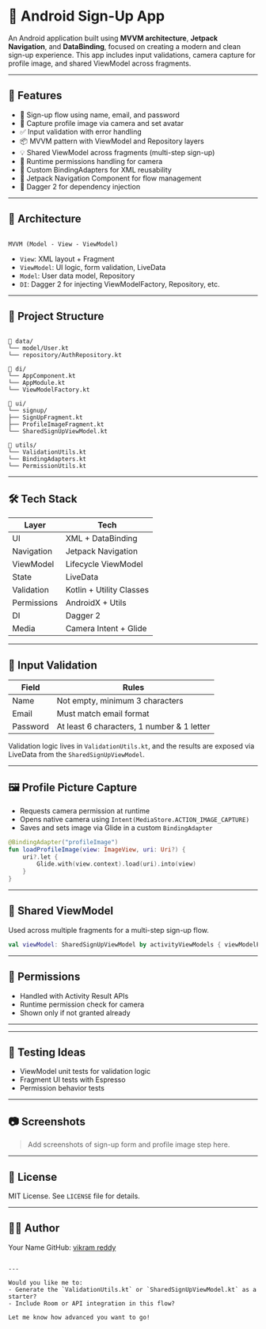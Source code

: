 
# 👤 Android Sign-Up App

An Android application built using **MVVM architecture**, **Jetpack Navigation**, and **DataBinding**, focused on creating a modern and clean sign-up experience. This app includes input validations, camera capture for profile image, and shared ViewModel across fragments.

---

## 📲 Features

- 🔐 Sign-up flow using name, email, and password
- 📸 Capture profile image via camera and set avatar
- ✅ Input validation with error handling
- 📦 MVVM pattern with ViewModel and Repository layers
- 💡 Shared ViewModel across fragments (multi-step sign-up)
- 📍 Runtime permissions handling for camera
- 📌 Custom BindingAdapters for XML reusability
- 🧩 Jetpack Navigation Component for flow management
- 🧠 Dagger 2 for dependency injection

---

## 🧱 Architecture

```

MVVM (Model - View - ViewModel)

```

- `View`: XML layout + Fragment
- `ViewModel`: UI logic, form validation, LiveData
- `Model`: User data model, Repository
- `DI`: Dagger 2 for injecting ViewModelFactory, Repository, etc.

---

## 📂 Project Structure

```

📁 data/
└── model/User.kt
└── repository/AuthRepository.kt

📁 di/
└── AppComponent.kt
└── AppModule.kt
└── ViewModelFactory.kt

📁 ui/
└── signup/
├── SignUpFragment.kt
├── ProfileImageFragment.kt
└── SharedSignUpViewModel.kt

📁 utils/
└── ValidationUtils.kt
└── BindingAdapters.kt
└── PermissionUtils.kt

````

---

## 🛠️ Tech Stack

| Layer         | Tech                        |
|---------------|-----------------------------|
| UI            | XML + DataBinding           |
| Navigation    | Jetpack Navigation          |
| ViewModel     | Lifecycle ViewModel         |
| State         | LiveData                    |
| Validation    | Kotlin + Utility Classes    |
| Permissions   | AndroidX + Utils            |
| DI            | Dagger 2                    |
| Media         | Camera Intent + Glide       |

---

## 🧪 Input Validation

| Field     | Rules                                       |
|-----------|---------------------------------------------|
| Name      | Not empty, minimum 3 characters             |
| Email     | Must match email format                     |
| Password  | At least 6 characters, 1 number & 1 letter  |

Validation logic lives in `ValidationUtils.kt`, and the results are exposed via LiveData from the `SharedSignUpViewModel`.

---

## 🖼️ Profile Picture Capture

- Requests camera permission at runtime
- Opens native camera using `Intent(MediaStore.ACTION_IMAGE_CAPTURE)`
- Saves and sets image via Glide in a custom `BindingAdapter`

```kotlin
@BindingAdapter("profileImage")
fun loadProfileImage(view: ImageView, uri: Uri?) {
    uri?.let {
        Glide.with(view.context).load(uri).into(view)
    }
}
````

---

## 🔄 Shared ViewModel

Used across multiple fragments for a multi-step sign-up flow.

```kotlin
val viewModel: SharedSignUpViewModel by activityViewModels { viewModelFactory }
```

---

## 🔐 Permissions

* Handled with Activity Result APIs
* Runtime permission check for camera
* Shown only if not granted already

---

---

## 🧪 Testing Ideas

* ViewModel unit tests for validation logic
* Fragment UI tests with Espresso
* Permission behavior tests

---

## 📷 Screenshots

> Add screenshots of sign-up form and profile image step here.

---

## 📄 License

MIT License. See `LICENSE` file for details.

---

## 👨‍💻 Author

Your Name
GitHub: [vikram reddy](https://github.com/mnvikramreddy)

```

---

Would you like me to:
- Generate the `ValidationUtils.kt` or `SharedSignUpViewModel.kt` as a starter?
- Include Room or API integration in this flow?

Let me know how advanced you want to go!
```
